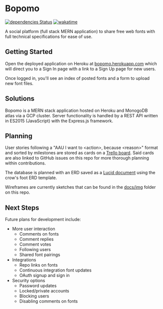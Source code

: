 # Bopomo

[![dependencies Status](https://status.david-dm.org/gh/una-ada/bopomo.svg)](https://david-dm.org/una-ada/bopomo)
[![wakatime](https://wakatime.com/badge/github/una-ada/Bopomo.svg)](https://wakatime.com/badge/github/una-ada/Bopomo)

A social platform (full stack MERN application) to share free web fonts with
full technical specifications for ease of use.

## Getting Started

Open the deployed application on Heroku at [bopomo.herokuapp.com][1] which will
direct you to a Sign In page with a link to a Sign Up page for new users.

Once logged in, you'll see an index of posted fonts and a form to upload new
font files.

## Solutions

Bopomo is a MERN stack application hosted on Heroku and MonogoDB atlas via a GCP
cluster. Server functionality is handled by a REST API written in ES2015
(JavaScript) with the Express.js framework.

## Planning

User stories following a "AAU I want to &lt;action&gt;, because &lt;reason&gt;"
format and sorted by milestones are stored as cards on a [Trello board][2]. Said
cards are also linked to GitHub issues on this repo for more thorough planning
within contributions.

The database is planned with an ERD saved as a [Lucid document][3] using the
crow's foot ERD template.

Wireframes are currently sketches that can be found in the [docs/img][4] folder
on this repo.

## Next Steps

Future plans for development include:

- More user interaction
  - Comments on fonts
  - Comment replies
  - Comment votes
  - Following users
  - Shared font pairings
- Integrations
  - Repo links on fonts
  - Continuous integration font updates
  - OAuth signup and sign in
- Security options
  - Password updates
  - Locked/private accounts
  - Blocking users
  - Disabling comments on fonts

[1]: https://bopomo.herokuapp.com/
[2]: https://trello.com/b/ifgO1H27/bopomo
[3]: https://lucid.app/lucidchart/5e3370f4-9a25-4409-9e2c-28b8849a83c0/view
[4]: /docs/img
